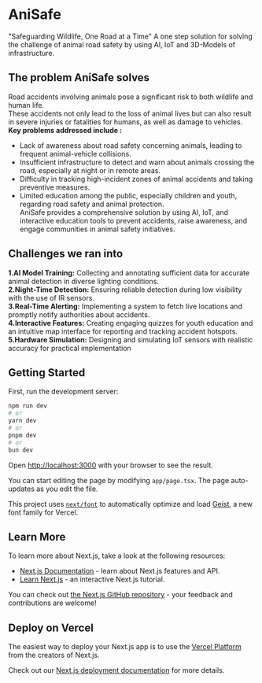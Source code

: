 # AniSafe
"Safeguarding Wildlife, One Road at a Time" A one step solution for solving the challenge of animal road safety by using AI, IoT and 3D-Models of infrastructure.
## The problem AniSafe solves
Road accidents involving animals pose a significant risk to both wildlife and human life. 
<br>These accidents not only lead to the loss of animal lives but can also result in severe injuries or fatalities for humans, as well as damage to vehicles.
<br> **Key problems addressed include :**
- Lack of awareness about road safety concerning animals, leading to frequent animal-vehicle collisions.
- Insufficient infrastructure to detect and warn about animals crossing the road, especially at night or in remote areas.
- Difficulty in tracking high-incident zones of animal accidents and taking preventive measures.
- Limited education among the public, especially children and youth, regarding road safety and animal protection.<br>
AniSafe provides a comprehensive solution by using AI, IoT, and interactive education tools to prevent accidents, raise awareness, and engage communities in animal safety initiatives.

## Challenges we ran into
**1.AI Model Training:**
Collecting and annotating sufficient data for accurate animal detection in diverse lighting conditions.<br>
**2.Night-Time Detection:**
Ensuring reliable detection during low visibility with the use of IR sensors.<br>
**3.Real-Time Alerting:**
Implementing a system to fetch live locations and promptly notify authorities about accidents.<br>
**4.Interactive Features:**
Creating engaging quizzes for youth education and an intuitive map interface for reporting and tracking accident hotspots.<br>
**5.Hardware Simulation:**
Designing and simulating IoT sensors with realistic accuracy for practical implementation<br>
## Getting Started

First, run the development server:

```bash
npm run dev
# or
yarn dev
# or
pnpm dev
# or
bun dev
```

Open [http://localhost:3000](http://localhost:3000) with your browser to see the result.

You can start editing the page by modifying `app/page.tsx`. The page auto-updates as you edit the file.

This project uses [`next/font`](https://nextjs.org/docs/app/building-your-application/optimizing/fonts) to automatically optimize and load [Geist](https://vercel.com/font), a new font family for Vercel.

## Learn More

To learn more about Next.js, take a look at the following resources:

- [Next.js Documentation](https://nextjs.org/docs) - learn about Next.js features and API.
- [Learn Next.js](https://nextjs.org/learn) - an interactive Next.js tutorial.

You can check out [the Next.js GitHub repository](https://github.com/vercel/next.js) - your feedback and contributions are welcome!

## Deploy on Vercel

The easiest way to deploy your Next.js app is to use the [Vercel Platform](https://vercel.com/new?utm_medium=default-template&filter=next.js&utm_source=create-next-app&utm_campaign=create-next-app-readme) from the creators of Next.js.

Check out our [Next.js deployment documentation](https://nextjs.org/docs/app/building-your-application/deploying) for more details.
